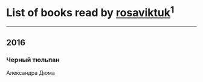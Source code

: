 # List of books read by [rosaviktuk](http://vk.com/id31359243)<sup>1</sup>
---

## 2016

### Черный тюльпан
Александра Дюма



